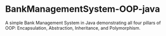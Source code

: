 # BankManagementSystem-OOP-java
A simple Bank Management System in Java demonstrating all four pillars of OOP: Encapsulation, Abstraction, Inheritance, and Polymorphism.
